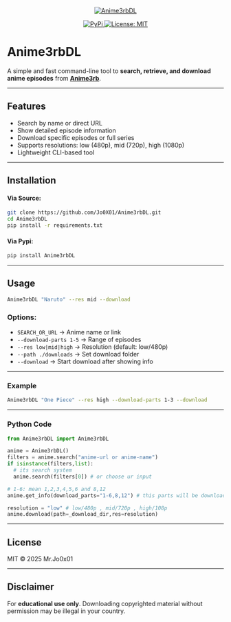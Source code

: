 <p align="center">
  <a href="https://github.com/Jo0X01/Anime3rbDL">
    <img src="https://raw.githubusercontent.com/Jo0X01/Anime3rbDL/refs/heads/main/Anime3rbDL.ico" alt="Anime3rbDL">
  </a>
</p>
<p align="center">
  <a href="https://pypi.org/project/Anime3rbDL/">
    <img src="https://img.shields.io/badge/-PyPi-blue.svg?logo=pypi&labelColor=555555&style=for-the-badge" alt="PyPi">
  </a>
  <a href="https://github.com/Jo0X01/Anime3rbDL">
    <img src="https://img.shields.io/badge/license-MIT-blue.svg?style=for-the-badge" alt="License: MIT">
  </a>
</p>


# Anime3rbDL

A simple and fast command-line tool to **search, retrieve, and download anime episodes** from **[Anime3rb](https://anime3rb.com)**.

---

## Features

- Search by name or direct URL
- Show detailed episode information
- Download specific episodes or full series
- Supports resolutions: low (480p), mid (720p), high (1080p)
- Lightweight CLI-based tool

---

## Installation

#### Via Source:

```bash
git clone https://github.com/Jo0X01/Anime3rbDL.git
cd Anime3rbDL
pip install -r requirements.txt
```

#### Via Pypi:

```bash
pip install Anime3rbDL
```
---

## Usage

```bash
Anime3rbDL "Naruto" --res mid --download
```

### Options:
- `SEARCH_OR_URL` → Anime name or link
- `--download-parts 1-5` → Range of episodes
- `--res low|mid|high` → Resolution (default: low/480p)
- `--path ./downloads` → Set download folder
- `--download` → Start download after showing info

---

### Example

```bash
Anime3rbDL "One Piece" --res high --download-parts 1-3 --download
```

---

### Python Code

```python
from Anime3rbDL import Anime3rbDL

anime = Anime3rbDL()
filters = anime.search("anime-url or anime-name")
if isinstance(filters,list):
  # its search system
  anime.search(filters[0]) # or choose ur input

# 1-6: mean 1,2,3,4,5,6 and 8,12
anime.get_info(download_parts="1-6,8,12") # this parts will be downloaded 

resolution = "low" # low/480p , mid/720p , high/108p
anime.download(path=_download_dir,res=resolution)
```

---
## License

MIT © 2025 Mr.Jo0x01

---

## Disclaimer

For **educational use only**. Downloading copyrighted material without permission may be illegal in your country.
